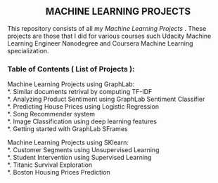##                                               <h2 align = "center">**MACHINE LEARNING PROJECTS**</h2>

This repository consists of all my _Machine Learning Projects_ . These projects are those that I did for various
courses such Udacity Machine Learning Engineer Nanodegree and Coursera Machine Learning specialization.

### Table of Contents ( List of Projects ):

Machine Learning Projects using GraphLab:<br />
*. Similar documents retrival by computing TF-IDF<br />
*. Analyzing Product Sentiment using GraphLab Sentiment Classifier<br />
*. Predicting House Prices using Logistic Regression<br />
*. Song Recommender system<br />
*. Image Classification using deep learning features<br />
*. Getting started with GraphLab SFrames

Machine Learning Projects using SKlearn:<br />
*. Customer Segments using Unsupervised Learning<br />
*. Student Intervention using Supervised Learning<br />
*. Titanic Survival Exploration<br />
*. Boston Housing Prices Prediction

              
              
